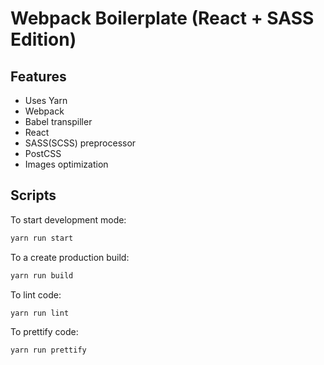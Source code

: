 # Webpack Boilerplate (React + SASS Edition)

## Features

- Uses Yarn
- Webpack
- Babel transpiller
- React
- SASS(SCSS) preprocessor
- PostCSS
- Images optimization

## Scripts

To start development mode:

```sh
yarn run start
```

To a create production build:

```sh
yarn run build
```

To lint code:

```sh
yarn run lint
```

To prettify code:

```sh
yarn run prettify
```
